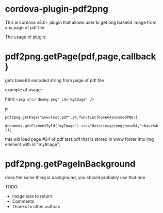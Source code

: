 cordova-plugin-pdf2png
======================
This is cordova v3.0+ plugin that allows user to get png base64 image from any page of pdf file.

The usage of plugin:
# pdf2png.getPage(pdf,page,callback) 
gets base64 encoded string from page of pdf file

example of usage:

html:
```<img src='dummy.png' id='myImage' />```

js:
```
pdf2png.getPage("www/test.pdf",24,function(base64encodedPNG){
    document.getElementById('myImage').src="data:image/png;base64,"+base64encodedPNG;
});
```

this will load page #24 of pdf test.pdf that is stored in www folder into img element with id "myImage",

# pdf2png.getPageInBackground 
does the same thing in background, you should probably use that one

TODO:
* Image size to return
* Comments
* Thanks to other authors
